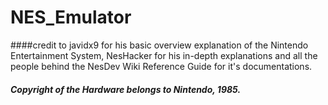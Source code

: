 # NES_Emulator

####credit to javidx9 for his basic overview explanation of the Nintendo Entertainment System, NesHacker for his in-depth explanations and all the people behind the NesDev Wiki Reference Guide for it's documentations.

##### Copyright of the Hardware belongs to Nintendo, 1985.
